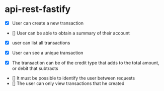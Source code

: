 # api-rest-fastify

- [x] User can create a new transaction
- [] User can be able to obtain a summary of their account
- [x] user can list all transactions
- [x] User can see a unique transaction

- [x] The transaction can be of the credit type that adds to the total amount, or debit that subtracts
- [] It must be possible to identify the user between requests
- [] The user can only view transactions that he created